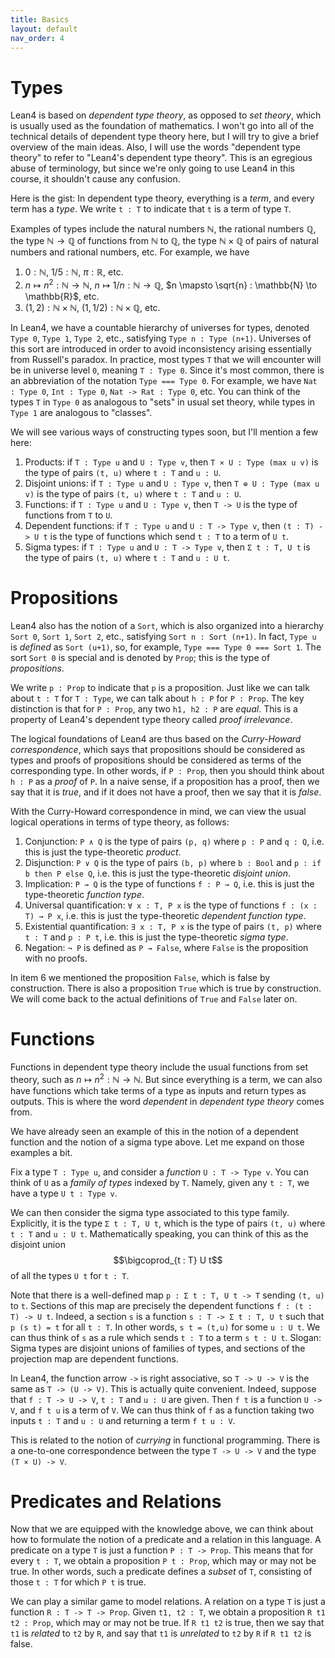 ```yaml
---
title: Basics
layout: default
nav_order: 4
---
```


# Types

Lean4 is based on *dependent type theory*, as opposed to *set theory*, which is usually used as the foundation of mathematics.
I won't go into all of the technical details of dependent type theory here, but I will try to give a brief overview of the main ideas.
Also, I will use the words "dependent type theory" to refer to "Lean4's dependent type theory".
This is an egregious abuse of terminology, but since we're only going to use Lean4 in this course, it shouldn't cause any confusion.

Here is the gist: In dependent type theory, everything is a *term*, and every term has a *type*.
We write `t : T` to indicate that `t` is a term of type `T`.

Examples of types include the natural numbers $\mathbb{N}$, the rational numbers $\mathbb{Q}$, the type $\mathbb{N} \to \mathbb{Q}$ of functions from $\mathbb{N}$ to $\mathbb{Q}$, the type $\mathbb{N} \times \mathbb{Q}$ of pairs of natural numbers and rational numbers, etc.
For example, we have 

1. $0 : \mathbb{N}$, $1/5 : \mathbb{N}$, $\pi : \mathbb{R}$, etc.
3. $n \mapsto n^2 : \mathbb{N} \to \mathbb{N}$, $n \mapsto 1/n : \mathbb{N} \to \mathbb{Q}$, $n \mapsto \sqrt{n} : \mathbb{N} \to \mathbb{R}$, etc.
4. $(1, 2) : \mathbb{N} \times \mathbb{N}$, $(1, 1/2) : \mathbb{N} \times \mathbb{Q}$, etc.

In Lean4, we have a countable hierarchy of universes for types, denoted `Type 0`, `Type 1`, `Type 2`, etc., satisfying `Type n : Type (n+1)`.
Universes of this sort are introduced in order to avoid inconsistency arising essentially from Russell's paradox.
In practice, most types `T` that we will encounter will be in universe level `0`, meaning `T : Type 0`.
Since it's most common, there is an abbreviation of the notation `Type === Type 0`.
For example, we have `Nat : Type 0`, `Int : Type 0`, `Nat -> Rat : Type 0`, etc.
You can think of the types `T` in `Type 0` as analogous to "sets" in usual set theory, while types in `Type 1` are analogous to "classes".

We will see various ways of constructing types soon, but I'll mention a few here: 
1. Products: if `T : Type u` and `U : Type v`, then `T × U : Type (max u v)` is the type of pairs `(t, u)` where `t : T` and `u : U`. 
2. Disjoint unions: if `T : Type u` and `U : Type v`, then `T ⊕ U : Type (max u v)` is the type of pairs `(t, u)` where `t : T` and `u : U`.
3. Functions: if `T : Type u` and `U : Type v`, then `T -> U` is the type of functions from `T` to `U`.
4. Dependent functions: if `T : Type u` and `U : T -> Type v`, then `(t : T) -> U t` is the type of functions which send `t : T` to a term of `U t`.
5. Sigma types: if `T : Type u` and `U : T -> Type v`, then `Σ t : T, U t` is the type of pairs `(t, u)` where `t : T` and `u : U t`.

# Propositions

Lean4 also has the notion of a `Sort`, which is also organized into a hierarchy `Sort 0`, `Sort 1`, `Sort 2`, etc., satisfying `Sort n : Sort (n+1)`.
In fact, `Type u` is *defined* as `Sort (u+1)`, so, for example, `Type === Type 0 === Sort 1`. 
The sort `Sort 0` is special and is denoted by `Prop`; this is the type of *propositions*.

We write `p : Prop` to indicate that `p` is a proposition.
Just like we can talk about `t : T` for `T : Type`, we can talk about `h : P` for `P : Prop`. 
The key distinction is that for `P : Prop`, any two `h1, h2 : P` are *equal*.
This is a property of Lean4's dependent type theory called *proof irrelevance*.

The logical foundations of Lean4 are thus based on the *Curry-Howard correspondence*, which says that propositions should be considered as types and proofs of propositions should be considered as terms of the corresponding type.
In other words, if `P : Prop`, then you should think about `h : P` as a *proof* of `P`.
In a naive sense, if a proposition has a proof, then we say that it is *true*, and if it does not have a proof, then we say that it is *false*.

With the Curry-Howard correspondence in mind, we can view the usual logical operations in terms of type theory, as follows:

1. Conjunction: `P ∧ Q` is the type of pairs `(p, q)` where `p : P` and `q : Q`, i.e. this is just the type-theoretic *product*.
2. Disjunction: `P ∨ Q` is the type of pairs `(b, p)` where `b : Bool` and `p : if b then P else Q`, i.e. this is just the type-theoretic *disjoint union*. 
3. Implication: `P → Q` is the type of functions `f : P → Q`, i.e. this is just the type-theoretic *function type*.
4. Universal quantification: `∀ x : T, P x` is the type of functions `f : (x : T) → P x`, i.e. this is just the type-theoretic *dependent function type*.
5. Existential quantification: `∃ x : T, P x` is the type of pairs `(t, p)` where `t : T` and `p : P t`, i.e. this is just the type-theoretic *sigma type*.
6. Negation: `¬ P` is defined as `P → False`, where `False` is the proposition with no proofs. 

In item 6 we mentioned the proposition `False`, which is false by construction.
There is also a proposition `True` which is true by construction.
We will come back to the actual definitions of `True` and `False` later on.

# Functions

Functions in dependent type theory include the usual functions from set theory, such as $n \mapsto n^2 : \mathbb{N} \to \mathbb{N}$.
But since everything is a term, we can also have functions which take terms of a type as inputs and return types as outputs.
This is where the word *dependent* in *dependent type theory* comes from.

We have already seen an example of this in the notion of a dependent function and the notion of a sigma type above.
Let me expand on those examples a bit.

Fix a type `T : Type u`, and consider a *function* `U : T -> Type v`.
You can think of `U` as a *family of types* indexed by `T`.
Namely, given any `t : T`, we have a type `U t : Type v`.

We can then consider the sigma type associated to this type family.
Explicitly, it is the type `Σ t : T, U t`, which is the type of pairs `(t, u)` where `t : T` and `u : U t`.
Mathematically speaking, you can think of this as the disjoint union $$\bigcoprod_{t : T} U t$$ of all the types `U t` for `t : T`.

Note that there is a well-defined map `p : Σ t : T, U t -> T` sending `(t, u)` to `t`.
Sections of this map are precisely the dependent functions `f : (t : T) -> U t`.
Indeed, a section `s` is a function `s : T -> Σ t : T, U t` such that `p (s t) = t` for all `t : T`.
In other words, `s t = (t,u)` for some `u : U t`.
We can thus think of `s` as a rule which sends `t : T` to a term `s t : U t`.
Slogan: Sigma types are disjoint unions of families of types, and sections of the projection map are dependent functions.

In Lean4, the function arrow `->` is right associative, so `T -> U -> V` is the same as `T -> (U -> V)`.
This is actually quite convenient.
Indeed, suppose that `f : T -> U -> V`, `t : T` and `u : U` are given. 
Then `f t` is a function `U -> V`, and `f t u` is a term of `V`.
We can thus think of `f` as a function taking two inputs `t : T` and `u : U` and returning a term `f t u : V`.

This is related to the notion of *currying* in functional programming.
There is a one-to-one correspondence between the type `T -> U -> V` and the type `(T × U) -> V`.

# Predicates and Relations

Now that we are equipped with the knowledge above, we can think about how to formulate the notion of a predicate and a relation in this language.
A predicate on a type `T` is just a function `P : T -> Prop`.
This means that for every `t : T`, we obtain a proposition `P t : Prop`, which may or may not be true.
In other words, such a predicate defines a *subset* of `T`, consisting of those `t : T` for which `P t` is true.

We can play a similar game to model relations.
A relation on a type `T` is just a function `R : T -> T -> Prop`.
Given `t1, t2 : T`, we obtain a proposition `R t1 t2 : Prop`, which may or may not be true.
If `R t1 t2` is true, then we say that `t1` is *related* to `t2` by `R`, and say that `t1` is *unrelated* to `t2` by `R` if `R t1 t2` is false.